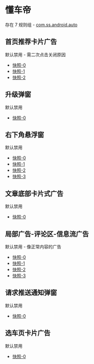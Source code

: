 # 懂车帝

存在 7 规则组 - [com.ss.android.auto](/src/apps/com.ss.android.auto.ts)

## 首页推荐卡片广告

默认禁用 - 需二次点击关闭原因

- [快照-0](https://i.gkd.li/i/12660816)
- [快照-1](https://i.gkd.li/i/13538627)
- [快照-2](https://i.gkd.li/i/12711589)

## 升级弹窗

默认禁用

- [快照-0](https://i.gkd.li/i/13534445)

## 右下角悬浮窗

默认禁用

- [快照-0](https://i.gkd.li/i/12798338)
- [快照-1](https://i.gkd.li/i/13535531)
- [快照-2](https://i.gkd.li/i/13535933)
- [快照-3](https://i.gkd.li/i/13535932)

## 文章底部卡片式广告

默认禁用

- [快照-0](https://i.gkd.li/i/12811597)

## 局部广告-评论区-信息流广告

默认禁用 - 像正常内容的广告

- [快照-0](https://i.gkd.li/i/12811459)
- [快照-1](https://i.gkd.li/i/12825865)
- [快照-2](https://i.gkd.li/i/12900666)
- [快照-3](https://i.gkd.li/i/14321294)

## 请求推送通知弹窗

默认禁用

- [快照-0](https://i.gkd.li/i/12840664)

## 选车页卡片广告

默认禁用

- [快照-0](https://i.gkd.li/i/13686928)
